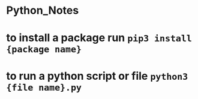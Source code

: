 # Python_Notes

# to install a package run `pip3 install {package name}`

# to run a python script or file `python3 {file name}.py`
